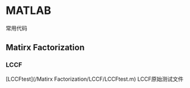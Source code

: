 # MATLAB
常用代码
## Matirx Factorization
### LCCF
[LCCFtest](/Matirx Factorization/LCCF/LCCFtest.m)  LCCF原始测试文件
